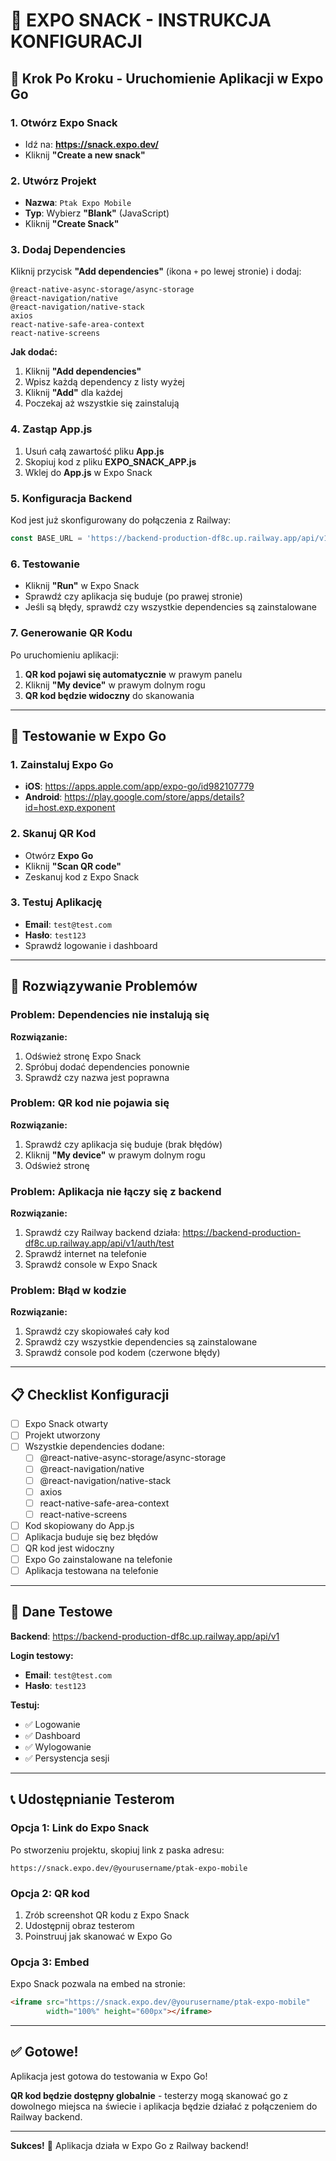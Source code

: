 # 📱 EXPO SNACK - INSTRUKCJA KONFIGURACJI

## 🚀 Krok Po Kroku - Uruchomienie Aplikacji w Expo Go

### 1. **Otwórz Expo Snack**
- Idź na: **https://snack.expo.dev/**
- Kliknij **"Create a new snack"**

### 2. **Utwórz Projekt**
- **Nazwa**: `Ptak Expo Mobile`
- **Typ**: Wybierz **"Blank"** (JavaScript)
- Kliknij **"Create Snack"**

### 3. **Dodaj Dependencies**
Kliknij przycisk **"Add dependencies"** (ikona `+` po lewej stronie) i dodaj:

```
@react-native-async-storage/async-storage
@react-navigation/native
@react-navigation/native-stack
axios
react-native-safe-area-context
react-native-screens
```

**Jak dodać:**
1. Kliknij **"Add dependencies"**
2. Wpisz każdą dependency z listy wyżej
3. Kliknij **"Add"** dla każdej
4. Poczekaj aż wszystkie się zainstalują

### 4. **Zastąp App.js**
1. Usuń całą zawartość pliku **App.js**
2. Skopiuj kod z pliku **EXPO_SNACK_APP.js**
3. Wklej do **App.js** w Expo Snack

### 5. **Konfiguracja Backend**
Kod jest już skonfigurowany do połączenia z Railway:
```javascript
const BASE_URL = 'https://backend-production-df8c.up.railway.app/api/v1';
```

### 6. **Testowanie**
- Kliknij **"Run"** w Expo Snack
- Sprawdź czy aplikacja się buduje (po prawej stronie)
- Jeśli są błędy, sprawdź czy wszystkie dependencies są zainstalowane

### 7. **Generowanie QR Kodu**
Po uruchomieniu aplikacji:
1. **QR kod pojawi się automatycznie** w prawym panelu
2. Kliknij **"My device"** w prawym dolnym rogu
3. **QR kod będzie widoczny** do skanowania

---

## 📱 Testowanie w Expo Go

### 1. **Zainstaluj Expo Go**
- **iOS**: https://apps.apple.com/app/expo-go/id982107779
- **Android**: https://play.google.com/store/apps/details?id=host.exp.exponent

### 2. **Skanuj QR Kod**
- Otwórz **Expo Go**
- Kliknij **"Scan QR code"**
- Zeskanuj kod z Expo Snack

### 3. **Testuj Aplikację**
- **Email**: `test@test.com`
- **Hasło**: `test123`
- Sprawdź logowanie i dashboard

---

## 🔧 Rozwiązywanie Problemów

### Problem: Dependencies nie instalują się
**Rozwiązanie:**
1. Odśwież stronę Expo Snack
2. Spróbuj dodać dependencies ponownie
3. Sprawdź czy nazwa jest poprawna

### Problem: QR kod nie pojawia się
**Rozwiązanie:**
1. Sprawdź czy aplikacja się buduje (brak błędów)
2. Kliknij **"My device"** w prawym dolnym rogu
3. Odśwież stronę

### Problem: Aplikacja nie łączy się z backend
**Rozwiązanie:**
1. Sprawdź czy Railway backend działa: https://backend-production-df8c.up.railway.app/api/v1/auth/test
2. Sprawdź internet na telefonie
3. Sprawdź console w Expo Snack

### Problem: Błąd w kodzie
**Rozwiązanie:**
1. Sprawdź czy skopiowałeś cały kod
2. Sprawdź czy wszystkie dependencies są zainstalowane
3. Sprawdź console pod kodem (czerwone błędy)

---

## 📋 Checklist Konfiguracji

- [ ] Expo Snack otwarty
- [ ] Projekt utworzony
- [ ] Wszystkie dependencies dodane:
  - [ ] @react-native-async-storage/async-storage
  - [ ] @react-navigation/native
  - [ ] @react-navigation/native-stack
  - [ ] axios
  - [ ] react-native-safe-area-context
  - [ ] react-native-screens
- [ ] Kod skopiowany do App.js
- [ ] Aplikacja buduje się bez błędów
- [ ] QR kod jest widoczny
- [ ] Expo Go zainstalowane na telefonie
- [ ] Aplikacja testowana na telefonie

---

## 🎯 Dane Testowe

**Backend**: https://backend-production-df8c.up.railway.app/api/v1

**Login testowy:**
- **Email**: `test@test.com`
- **Hasło**: `test123`

**Testuj:**
- ✅ Logowanie
- ✅ Dashboard
- ✅ Wylogowanie
- ✅ Persystencja sesji

---

## 📞 Udostępnianie Testerom

### Opcja 1: Link do Expo Snack
Po stworzeniu projektu, skopiuj link z paska adresu:
```
https://snack.expo.dev/@yourusername/ptak-expo-mobile
```

### Opcja 2: QR kod
1. Zrób screenshot QR kodu z Expo Snack
2. Udostępnij obraz testerom
3. Poinstruuj jak skanować w Expo Go

### Opcja 3: Embed
Expo Snack pozwala na embed na stronie:
```html
<iframe src="https://snack.expo.dev/@yourusername/ptak-expo-mobile" 
        width="100%" height="600px"></iframe>
```

---

## ✅ Gotowe!

Aplikacja jest gotowa do testowania w Expo Go!

**QR kod będzie dostępny globalnie** - testerzy mogą skanować go z dowolnego miejsca na świecie i aplikacja będzie działać z połączeniem do Railway backend.

---

**Sukces!** 🎉 Aplikacja działa w Expo Go z Railway backend! 